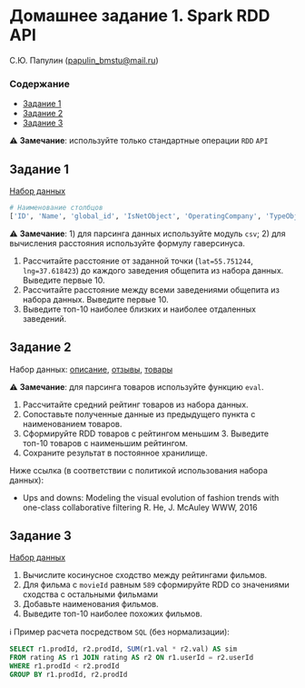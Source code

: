
# Домашнее задание 1. Spark RDD API

С.Ю. Папулин (papulin_bmstu@mail.ru)

### Содержание

- [Задание 1](#Задание-1)
- [Задание 2](#Задание-2)
- [Задание 3](#Задание-3)

⚠️ **Замечание**: используйте только стандартные операции `RDD` `API`

## **Задание 1**

[Набор данных](../data/places.csv)

```python
# Наименование столбцов
['ID', 'Name', 'global_id', 'IsNetObject', 'OperatingCompany', 'TypeObject', 'AdmArea', 'District', 'Address', 'PublicPhone', 'SeatsCount', 'SocialPrivileges', 'Longitude_WGS84', 'Latitude_WGS84', 'geoData']
```

⚠️ **Замечание**: 1) для парсинга данных используйте модуль `csv`; 2) для вычисления расстояния используйте формулу гаверсинуса.

1. Рассчитайте расстояние от заданной точки (`lat=55.751244`, `lng=37.618423`) до каждого заведения общепита из набора данных. Выведите первые 10. 
2. Рассчитайте расстояние между всеми заведениями общепита из набора данных. Выведите первые 10.
3. Выведите топ-10 наиболее близких и наиболее отдаленных заведений.

## **Задание 2**

Набор данных: [описание](http://jmcauley.ucsd.edu/data/amazon/links.html), [отзывы](http://snap.stanford.edu/data/amazon/productGraph/categoryFiles/reviews_Electronics_5.json.gz), [товары](http://snap.stanford.edu/data/amazon/productGraph/categoryFiles/meta_Electronics.json.gz)

⚠️ **Замечание**: для парсинга товаров используйте функцию `eval`.

1. Рассчитайте средний рейтинг товаров из набора данных. 
2. Сопоставьте полученные данные из предыдущего пункта с наименованием товаров.
3. Сформируйте RDD товаров с рейтингом меньшим 3. Выведите топ-10 товаров с наименьшим рейтингом.
4. Сохраните результат в постоянное хранилище.

Ниже ссылка (в соответствии с политикой использования набора данных): 
- Ups and downs: Modeling the visual evolution of fashion trends with one-class collaborative filtering
R. He, J. McAuley
WWW, 2016

## **Задание 3**

[Набор данных](http://files.grouplens.org/datasets/movielens/ml-latest-small.zip)

1. Вычислите косинусное сходство между рейтингами фильмов.
2. Для фильма с `movieId` равным `589` сформируйте RDD со значениями сходства с остальными фильмами
3. Добавьте наименования фильмов.
2. Выведите топ-10 наиболее похожих фильмов.

ℹ️ Пример расчета посредством `SQL` (без нормализации):
```sql
SELECT r1.prodId, r2.prodId, SUM(r1.val * r2.val) AS sim
FROM rating AS r1 JOIN rating AS r2 ON r1.userId = r2.userId
WHERE r1.prodId < r2.prodId
GROUP BY r1.prodId, r2.prodId
```